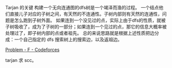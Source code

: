 

Tarjan 的关键
构建一个无向连通图的dfs树是一个竭泽而渔的过程。
一个结点他们直接儿子对应的子树之间，有天然的不连通性。子树内部则有天然的连通性，问题是怎么跑到子树外面。
如果连到一个没见过的点，实际上由于dfs的性质，就被子树吸收了，成为了子树的一部分；如果连到一个见过的点，那它的信息大概率被处理过了，即子树内部的点或者祖先。
总的来说思路就是根据上述性质把边分成：一个自己指定的 dfs 搜索树上的搜索边，以及返祖边。


[Problem - F - Codeforces](https://codeforces.com/gym/105657/problem/F)

tarjan 求 scc。